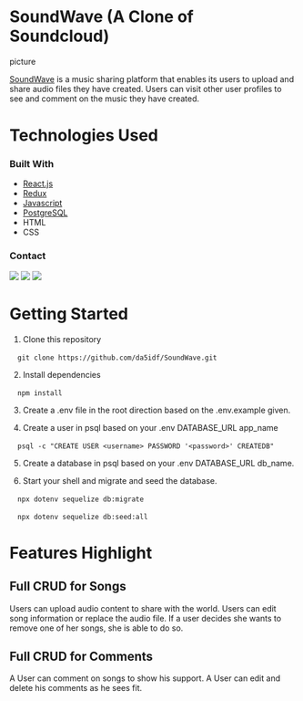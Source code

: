 # SoundWave (A Clone of Soundcloud)

picture

[SoundWave](https://soundwave-clone.herokuapp.com/) is a music sharing platform that enables its users to upload and share audio files they have created. Users can visit other user profiles to see and comment on the music they have created.

# Technologies Used

### Built With

* [React.js](https://reactjs.org/)
* [Redux](https://redux.js.org/)
* [Javascript](https://www.javascript.com/)
* [PostgreSQL](https://www.postgresql.org/)
* HTML
* CSS

### Contact

<a href="https://https://www.linkedin.com/in/david-forster-70b44673/"><img src="https://img.shields.io/badge/LinkedIn-0077B5?style=for-the-badge&logo=linkedin&logoColor=white" /></a>
<a href="https://mail.google.com/mail/?view=cm&fs=1&to=davidpforster24@gmail.com"><img src="https://img.shields.io/badge/Gmail-D14836?style=for-the-badge&logo=gmail&logoColor=white" /></a>
<a href="https://github.com/da5idf"><img src="https://img.shields.io/badge/GitHub-100000?style=for-the-badge&logo=github&logoColor=white" /></a>

# Getting Started

1. Clone this repository <br />

&ensp;&ensp;`git clone https://github.com/da5idf/SoundWave.git`

2. Install dependencies  <br />

&ensp;&ensp;`npm install`

3. Create a .env file in the root direction based on the .env.example given.  <br />

4. Create a user in psql based on your .env DATABASE_URL app_name   <br />

&ensp;&ensp;`psql -c "CREATE USER <username> PASSWORD '<password>' CREATEDB"`

5. Create a database in psql based on your .env DATABASE_URL db_name.  <br />

6. Start your shell and migrate and seed the database.   <br />

&ensp;&ensp;`npx dotenv sequelize db:migrate`   <br />

&ensp;&ensp;`npx dotenv sequelize db:seed:all`

# Features Highlight

## Full CRUD for Songs

Users can upload audio content to share with the world. Users can edit song information or replace the audio file. If a user decides she wants to remove one of her songs, she is able to do so. 

## Full CRUD for Comments

A User can comment on songs to show his support. A User can edit and delete his comments as he sees fit.

<div align="center>
  <img src="https://soundwave-clone.s3.amazonaws.com/Comment-CRUD.gif" />
</div>

